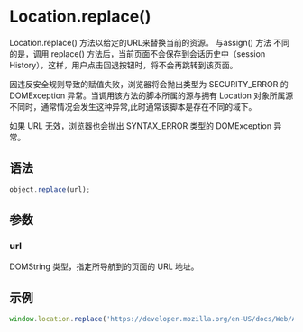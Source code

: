 # Location.replace()

Location.replace() 方法以给定的URL来替换当前的资源。 与assign() 方法 不同的是，调用 replace() 方法后，当前页面不会保存到会话历史中（session History），这样，用户点击回退按钮时，将不会再跳转到该页面。

因违反安全规则导致的赋值失败，浏览器将会抛出类型为 SECURITY_ERROR 的 DOMException 异常。当调用该方法的脚本所属的源与拥有 Location 对象所属源不同时，通常情况会发生这种异常,此时通常该脚本是存在不同的域下。

如果 URL 无效，浏览器也会抛出 SYNTAX_ERROR 类型的 DOMException 异常。

## 语法

``` js
object.replace(url);
```

## 参数

### url

DOMString 类型，指定所导航到的页面的 URL 地址。

## 示例

``` js
window.location.replace('https://developer.mozilla.org/en-US/docs/Web/API/Location/reload');
```
